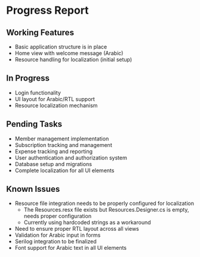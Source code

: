 # Progress Report

## Working Features
- Basic application structure is in place
- Home view with welcome message (Arabic)
- Resource handling for localization (initial setup)

## In Progress
- Login functionality
- UI layout for Arabic/RTL support
- Resource localization mechanism

## Pending Tasks
- Member management implementation
- Subscription tracking and management
- Expense tracking and reporting
- User authentication and authorization system
- Database setup and migrations
- Complete localization for all UI elements

## Known Issues
- Resource file integration needs to be properly configured for localization
  - The Resources.resx file exists but Resources.Designer.cs is empty, needs proper configuration
  - Currently using hardcoded strings as a workaround
- Need to ensure proper RTL layout across all views
- Validation for Arabic input in forms
- Serilog integration to be finalized
- Font support for Arabic text in all UI elements
